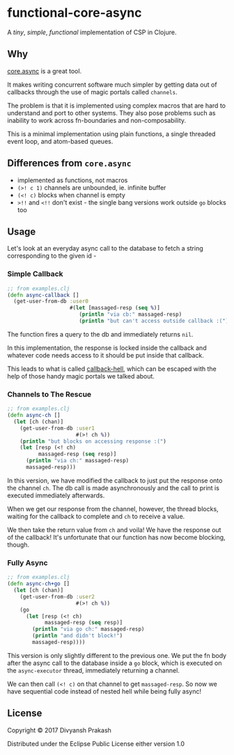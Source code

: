 # functional-core-async

A *tiny*, *simple*, *functional* implementation of CSP in Clojure.

## Why

[core.async](https://github.com/clojure/core.async) is a great tool.

It makes writing concurrent software much simpler by getting data out
of callbacks through the use of magic portals called `channels`.

The problem is that it is implemented using complex macros that are hard
to understand and port to other systems. They also pose problems such as
inability to work across fn-boundaries and non-composability.

This is a minimal implementation using plain functions, a single threaded
event loop, and atom-based queues.

## Differences from `core.async`
- implemented as functions, not macros
- `(>! c 1)` channels are unbounded, ie. infinite buffer
- `(<! c)` blocks when channel is empty
- `>!!` and `<!!` don't exist - the single bang versions work outside `go` blocks too

## Usage

Let's look at an everyday async call to the database to fetch a string
corresponding to the given id -

### Simple Callback
```clojure
;; from examples.clj
(defn async-callback []
  (get-user-from-db :user0
                    #(let [massaged-resp (seq %)]
                       (println "via cb:" massaged-resp)
                       (println "but can't access outside callback :("))))
```

The function fires a query to the db and immediately returns `nil`.

In this implementation, the response is locked inside the callback
and whatever code needs access to it should be put inside that callback.

This leads to what is called [callback-hell](http://callbackhell.com/),
which can be escaped with the help of those handy magic portals we talked about.

### Channels to The Rescue
```clojure
;; from examples.clj
(defn async-ch []
  (let [ch (chan)]
    (get-user-from-db :user1
                      #(>! ch %))
    (println "but blocks on accessing response :(")
    (let [resp (<! ch)
          massaged-resp (seq resp)]
      (println "via ch:" massaged-resp)
      massaged-resp)))
```

In this version, we have modified the callback to just put the response onto
the channel `ch`. The db call is made asynchronously and the call to print
is executed immediately afterwards.

When we get our response from the channel, however, the thread blocks, waiting
for the callback to complete and `ch` to receive a value.

We then take the return value from `ch` and voila! We have the response out of
the callback! It's unfortunate that our function has now become blocking, though.

### Fully Async
```clojure
;; from examples.clj
(defn async-ch+go []
  (let [ch (chan)]
    (get-user-from-db :user2
                      #(>! ch %))
    (go
      (let [resp (<! ch)
            massaged-resp (seq resp)]
        (println "via go ch:" massaged-resp)
        (println "and didn't block!")
        massaged-resp))))
```

This version is only slightly different to the previous one.
We put the fn body after the async call to the database inside
a `go` block, which is executed on the `async-executor` thread,
immediately returning a channel.

We can then call `(<! c)` on that channel to get `massaged-resp`.
So now we have sequential code instead of nested hell while
being fully async!

## License

Copyright © 2017 Divyansh Prakash

Distributed under the Eclipse Public License either version 1.0
